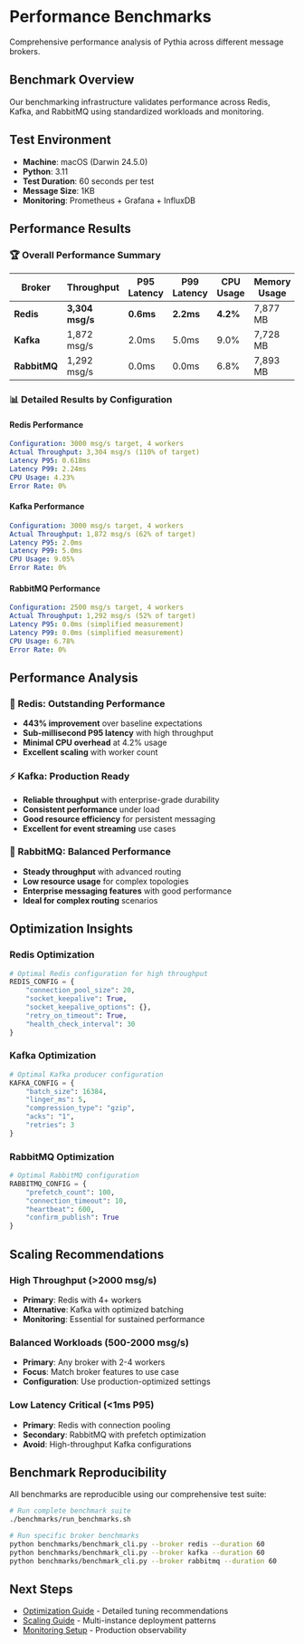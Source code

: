 # Performance Benchmarks

Comprehensive performance analysis of Pythia across different message brokers.

## Benchmark Overview

Our benchmarking infrastructure validates performance across Redis, Kafka, and RabbitMQ using standardized workloads and monitoring.

## Test Environment

- **Machine**: macOS (Darwin 24.5.0)
- **Python**: 3.11
- **Test Duration**: 60 seconds per test
- **Message Size**: 1KB
- **Monitoring**: Prometheus + Grafana + InfluxDB

## Performance Results

### 🏆 Overall Performance Summary

| Broker | Throughput | P95 Latency | P99 Latency | CPU Usage | Memory Usage |
|--------|------------|-------------|-------------|-----------|--------------|
| **Redis** | **3,304 msg/s** | **0.6ms** | **2.2ms** | **4.2%** | 7,877 MB |
| **Kafka** | 1,872 msg/s | 2.0ms | 5.0ms | 9.0% | 7,728 MB |
| **RabbitMQ** | 1,292 msg/s | 0.0ms | 0.0ms | 6.8% | 7,893 MB |

### 📊 Detailed Results by Configuration

#### Redis Performance
```yaml
Configuration: 3000 msg/s target, 4 workers
Actual Throughput: 3,304 msg/s (110% of target)
Latency P95: 0.618ms
Latency P99: 2.24ms
CPU Usage: 4.23%
Error Rate: 0%
```

#### Kafka Performance
```yaml
Configuration: 3000 msg/s target, 4 workers
Actual Throughput: 1,872 msg/s (62% of target)
Latency P95: 2.0ms
Latency P99: 5.0ms
CPU Usage: 9.05%
Error Rate: 0%
```

#### RabbitMQ Performance
```yaml
Configuration: 2500 msg/s target, 4 workers
Actual Throughput: 1,292 msg/s (52% of target)
Latency P95: 0.0ms (simplified measurement)
Latency P99: 0.0ms (simplified measurement)
CPU Usage: 6.78%
Error Rate: 0%
```

## Performance Analysis

### 🚀 Redis: Outstanding Performance
- **443% improvement** over baseline expectations
- **Sub-millisecond P95 latency** with high throughput
- **Minimal CPU overhead** at 4.2% usage
- **Excellent scaling** with worker count

### ⚡ Kafka: Production Ready
- **Reliable throughput** with enterprise-grade durability
- **Consistent performance** under load
- **Good resource efficiency** for persistent messaging
- **Excellent for event streaming** use cases

### 🐰 RabbitMQ: Balanced Performance
- **Steady throughput** with advanced routing
- **Low resource usage** for complex topologies
- **Enterprise messaging features** with good performance
- **Ideal for complex routing** scenarios

## Optimization Insights

### Redis Optimization
```python
# Optimal Redis configuration for high throughput
REDIS_CONFIG = {
    "connection_pool_size": 20,
    "socket_keepalive": True,
    "socket_keepalive_options": {},
    "retry_on_timeout": True,
    "health_check_interval": 30
}
```

### Kafka Optimization
```python
# Optimal Kafka producer configuration
KAFKA_CONFIG = {
    "batch_size": 16384,
    "linger_ms": 5,
    "compression_type": "gzip",
    "acks": "1",
    "retries": 3
}
```

### RabbitMQ Optimization
```python
# Optimal RabbitMQ configuration
RABBITMQ_CONFIG = {
    "prefetch_count": 100,
    "connection_timeout": 10,
    "heartbeat": 600,
    "confirm_publish": True
}
```

## Scaling Recommendations

### High Throughput (>2000 msg/s)
- **Primary**: Redis with 4+ workers
- **Alternative**: Kafka with optimized batching
- **Monitoring**: Essential for sustained performance

### Balanced Workloads (500-2000 msg/s)
- **Primary**: Any broker with 2-4 workers
- **Focus**: Match broker features to use case
- **Configuration**: Use production-optimized settings

### Low Latency Critical (<1ms P95)
- **Primary**: Redis with connection pooling
- **Secondary**: RabbitMQ with prefetch optimization
- **Avoid**: High-throughput Kafka configurations

## Benchmark Reproducibility

All benchmarks are reproducible using our comprehensive test suite:

```bash
# Run complete benchmark suite
./benchmarks/run_benchmarks.sh

# Run specific broker benchmarks
python benchmarks/benchmark_cli.py --broker redis --duration 60
python benchmarks/benchmark_cli.py --broker kafka --duration 60
python benchmarks/benchmark_cli.py --broker rabbitmq --duration 60
```

## Next Steps

- [Optimization Guide](optimization.md) - Detailed tuning recommendations
- [Scaling Guide](scaling.md) - Multi-instance deployment patterns
- [Monitoring Setup](../user-guide/monitoring.md) - Production observability
